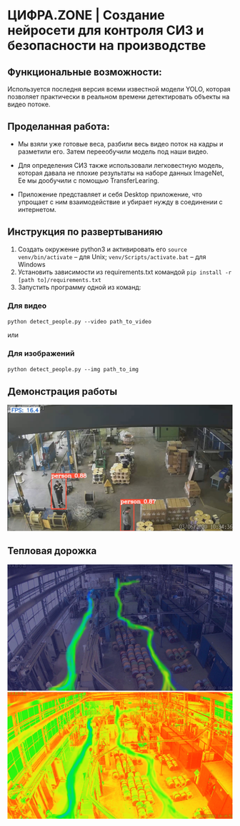 # ЦИФРА.ZONE | Создание нейросети для контроля СИЗ и безопасности на производстве

## Функциональные возможности:
Используется последня версия всеми известной модели YOLO, которая позволяет практически в реальном времени 
детектировать объекты на видео потоке.

## Проделанная работа:
- Мы взяли уже готовые веса, разбили весь видео поток на кадры и разметили его.
Затем перееобучили модель под наши видео.

- Для определения СИЗ также использовали легковестную модель, 
которая давала не плохие результаты на наборе данных ImageNet,
Ее мы дообучили с помощью TransferLearing.

- Приложение представляет и себя Desktop 
приложение, что упрощает с ним взаимодействие и убирает
нужду в соединении с интернетом.

## Инструкция по развертыванияю
1. Создать окружение python3 и активировать его `source venv/bin/activate` – для Unix; `venv/Scripts/activate.bat` – для Windows
2. Установить зависимости из requirements.txt командой `pip install -r [path to]/requirements.txt`
3. Запустить программу одной из команд:
### Для видео
`python detect_people.py --video path_to_video`

или
### Для изображений
`python detect_people.py --img path_to_img`

## Демонстрация работы
![alt text](https://github.com/blukky/DigitalZone/blob/master/view.jpeg?raw=true)

## Тепловая дорожка
![alt text](https://github.com/blukky/DigitalZone/blob/master/ir2.jpg?raw=true)
![alt text](https://github.com/blukky/DigitalZone/blob/master/ir.jpg?raw=true)
